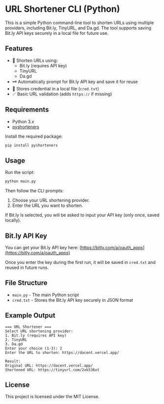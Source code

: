 # URL Shortener CLI (Python)

This is a simple Python command-line tool to shorten URLs using multiple providers, including Bit.ly, TinyURL, and Da.gd. The tool supports saving Bit.ly API keys securely in a local file for future use.

## Features

- 🔗 Shorten URLs using:
  - Bit.ly (requires API key)
  - TinyURL
  - Da.gd
- 🗝️ Automatically prompt for Bit.ly API key and save it for reuse
- 📁 Stores credential in a local file (`cred.txt`)
- ✅ Basic URL validation (adds `https://` if missing)

## Requirements

- Python 3.x
- [pyshorteners](https://pypi.org/project/pyshorteners/)

Install the required package:

```bash
pip install pyshorteners
```

## Usage

Run the script:

```bash
python main.py
```

Then follow the CLI prompts:

1. Choose your URL shortening provider.
2. Enter the URL you want to shorten.

If Bit.ly is selected, you will be asked to input your API key (only once, saved locally).

## Bit.ly API Key

You can get your Bit.ly API key here: [https://bitly.com/a/oauth_apps](https://bitly.com/a/oauth_apps)

Once you enter the key during the first run, it will be saved in `cred.txt` and reused in future runs.

## File Structure

- `main.py` - The main Python script
- `cred.txt` - Stores the Bit.ly API key securely in JSON format

## Example Output

```
=== URL Shortener ===
Select URL shortening provider:
1. Bit.ly (requires API key)
2. TinyURL
3. Da.gd
Enter your choice (1-3): 2
Enter the URL to shorten: https://dacent.vercel.app/

Result:
Original URL: https://dacent.vercel.app/
Shortened URL: https://tinyurl.com/2xk536xt
```

## License

This project is licensed under the MIT License.

